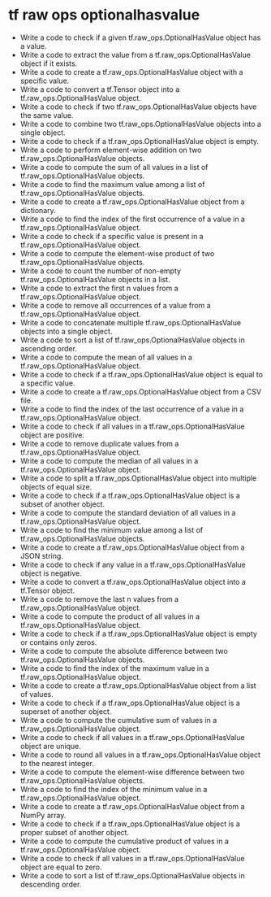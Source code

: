 # tf raw ops optionalhasvalue

- Write a code to check if a given tf.raw_ops.OptionalHasValue object has a value.
- Write a code to extract the value from a tf.raw_ops.OptionalHasValue object if it exists.
- Write a code to create a tf.raw_ops.OptionalHasValue object with a specific value.
- Write a code to convert a tf.Tensor object into a tf.raw_ops.OptionalHasValue object.
- Write a code to check if two tf.raw_ops.OptionalHasValue objects have the same value.
- Write a code to combine two tf.raw_ops.OptionalHasValue objects into a single object.
- Write a code to check if a tf.raw_ops.OptionalHasValue object is empty.
- Write a code to perform element-wise addition on two tf.raw_ops.OptionalHasValue objects.
- Write a code to compute the sum of all values in a list of tf.raw_ops.OptionalHasValue objects.
- Write a code to find the maximum value among a list of tf.raw_ops.OptionalHasValue objects.
- Write a code to create a tf.raw_ops.OptionalHasValue object from a dictionary.
- Write a code to find the index of the first occurrence of a value in a tf.raw_ops.OptionalHasValue object.
- Write a code to check if a specific value is present in a tf.raw_ops.OptionalHasValue object.
- Write a code to compute the element-wise product of two tf.raw_ops.OptionalHasValue objects.
- Write a code to count the number of non-empty tf.raw_ops.OptionalHasValue objects in a list.
- Write a code to extract the first n values from a tf.raw_ops.OptionalHasValue object.
- Write a code to remove all occurrences of a value from a tf.raw_ops.OptionalHasValue object.
- Write a code to concatenate multiple tf.raw_ops.OptionalHasValue objects into a single object.
- Write a code to sort a list of tf.raw_ops.OptionalHasValue objects in ascending order.
- Write a code to compute the mean of all values in a tf.raw_ops.OptionalHasValue object.
- Write a code to check if a tf.raw_ops.OptionalHasValue object is equal to a specific value.
- Write a code to create a tf.raw_ops.OptionalHasValue object from a CSV file.
- Write a code to find the index of the last occurrence of a value in a tf.raw_ops.OptionalHasValue object.
- Write a code to check if all values in a tf.raw_ops.OptionalHasValue object are positive.
- Write a code to remove duplicate values from a tf.raw_ops.OptionalHasValue object.
- Write a code to compute the median of all values in a tf.raw_ops.OptionalHasValue object.
- Write a code to split a tf.raw_ops.OptionalHasValue object into multiple objects of equal size.
- Write a code to check if a tf.raw_ops.OptionalHasValue object is a subset of another object.
- Write a code to compute the standard deviation of all values in a tf.raw_ops.OptionalHasValue object.
- Write a code to find the minimum value among a list of tf.raw_ops.OptionalHasValue objects.
- Write a code to create a tf.raw_ops.OptionalHasValue object from a JSON string.
- Write a code to check if any value in a tf.raw_ops.OptionalHasValue object is negative.
- Write a code to convert a tf.raw_ops.OptionalHasValue object into a tf.Tensor object.
- Write a code to remove the last n values from a tf.raw_ops.OptionalHasValue object.
- Write a code to compute the product of all values in a tf.raw_ops.OptionalHasValue object.
- Write a code to check if a tf.raw_ops.OptionalHasValue object is empty or contains only zeros.
- Write a code to compute the absolute difference between two tf.raw_ops.OptionalHasValue objects.
- Write a code to find the index of the maximum value in a tf.raw_ops.OptionalHasValue object.
- Write a code to create a tf.raw_ops.OptionalHasValue object from a list of values.
- Write a code to check if a tf.raw_ops.OptionalHasValue object is a superset of another object.
- Write a code to compute the cumulative sum of values in a tf.raw_ops.OptionalHasValue object.
- Write a code to check if all values in a tf.raw_ops.OptionalHasValue object are unique.
- Write a code to round all values in a tf.raw_ops.OptionalHasValue object to the nearest integer.
- Write a code to compute the element-wise difference between two tf.raw_ops.OptionalHasValue objects.
- Write a code to find the index of the minimum value in a tf.raw_ops.OptionalHasValue object.
- Write a code to create a tf.raw_ops.OptionalHasValue object from a NumPy array.
- Write a code to check if a tf.raw_ops.OptionalHasValue object is a proper subset of another object.
- Write a code to compute the cumulative product of values in a tf.raw_ops.OptionalHasValue object.
- Write a code to check if all values in a tf.raw_ops.OptionalHasValue object are equal to zero.
- Write a code to sort a list of tf.raw_ops.OptionalHasValue objects in descending order.